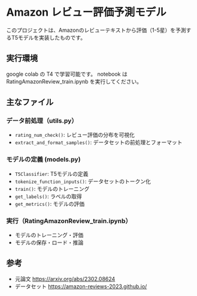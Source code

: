 # Amazon レビュー評価予測モデル

このプロジェクトは、Amazonのレビューテキストから評価（1-5星）を予測するT5モデルを実装したものです。

## 実行環境

google colab の T4 で学習可能です。
notebook は RatingAmazonReview_train.ipynb を実行してください。

## 主なファイル

### データ前処理（utils.py）

- `rating_num_check()`: レビュー評価の分布を可視化
- `extract_and_format_samples()`: データセットの前処理とフォーマット

### モデルの定義 (models.py)

- `T5Classifier`: T5モデルの定義
- `tokenize_function_inputs()`: データセットのトークン化
- `train()`: モデルのトレーニング
- `get_labels()`: ラベルの取得
- `get_metrics()`: モデルの評価

### 実行（RatingAmazonReview_train.ipynb）

- モデルのトレーニング・評価
- モデルの保存・ロード・推論

## 参考
- 元論文
https://arxiv.org/abs/2302.08624
- データセット
https://amazon-reviews-2023.github.io/